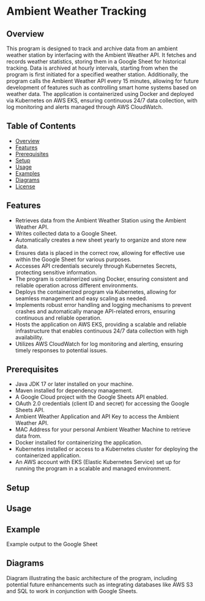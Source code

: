 # Ambient Weather Tracking

## Overview
This program is designed to track and archive data from an ambient weather station by interfacing with the Ambient Weather API. It fetches and records weather statistics, storing them in a Google Sheet for historical tracking. Data is archived at hourly intervals, starting from when the program is first initiated for a specified weather station. Additionally, the program calls the Ambient Weather API every 15 minutes, allowing for future development of features such as controlling smart home systems based on weather data. The application is containerized using Docker and deployed via Kubernetes on AWS EKS, ensuring continuous 24/7 data collection, with log monitoring and alerts managed through AWS CloudWatch.

## Table of Contents

- [Overview](#overview)
- [Features](#features)
- [Prerequisites](#prerequisites)
- [Setup](#setup)
- [Usage](#usage)
- [Examples](#examples)
- [Diagrams](#diagrams)
- [License](#license)

## Features

- Retrieves data from the Ambient Weather Station using the Ambient Weather API.
- Writes collected data to a Google Sheet.
- Automatically creates a new sheet yearly to organize and store new data.
- Ensures data is placed in the correct row, allowing for effective use within the Google Sheet for various purposes.
- Accesses API credentials securely through Kubernetes Secrets, protecting sensitive information.
- The program is containerized using Docker, ensuring consistent and reliable operation across different environments.
- Deploys the containerized program via Kubernetes, allowing for seamless management and easy scaling as needed.
- Implements robust error handling and logging mechanisms to prevent crashes and automatically manage API-related errors, ensuring continuous and reliable operation.
- Hosts the application on AWS EKS, providing a scalable and reliable infrastructure that enables continuous 24/7 data collection with high availability.
- Utilizes AWS CloudWatch for log monitoring and alerting, ensuring timely responses to potential issues.

## Prerequisites
- Java JDK 17 or later installed on your machine.
- Maven installed for dependency management.
- A Google Cloud project with the Google Sheets API enabled.
- OAuth 2.0 credentials (client ID and secret) for accessing the Google Sheets API.
- Ambient Weather Application and API Key to access the Ambient Weather API.
- MAC Address for your personal Ambient Weather Machine to retrieve data from.
- Docker installed for containerizing the application.
- Kubernetes installed or access to a Kubernetes cluster for deploying the containerized application.
- An AWS account with EKS (Elastic Kubernetes Service) set up for running the program in a scalable and managed environment.

## Setup


## Usage

## Example
Example output to the Google Sheet

## Diagrams
Diagram illustrating the basic architecture of the program, including potential future enhancements such as integrating databases like AWS S3 and SQL to work in conjunction with Google Sheets.
